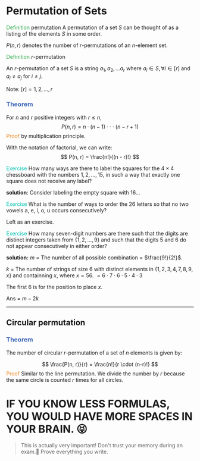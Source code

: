 # Permutation of Sets

<span style="color:#28a745">Definition</span> permutation
A permutation of a set $S$ can be thought of as a listing of the elements $S$ in some order.

$P(n, r)$ denotes the number of $r$-permutations of an $n$-element set.



<span style="color:#28a745">Definition</span> $r$-permutation

An $r$-permutation of a set $S$ is a string $a_1, a_2, ... a_r$ where $a_i \in S, \forall i \in [r]$ and $a_i \neq a_j$ for $i \neq j$.

Note: $[r] = {1, 2, ..., r}$



### <span style="color:#3c66b5">Theorem</span>

For $n$ and $r$ positive integers with $r \leq n$, 
$$
P(n, r) = n \cdot (n - 1) \cdot \cdot \cdot(n - r + 1)
$$
<span style="color:#eb861c">Proof</span> by multiplication principle.

WIth the notation of factorial, we can write: 
$$
P(n, r) = \frac{n!}{(n - r)!}
$$

<span style="color:#04c2b2">Exercise</span>
How many ways are there to label the squares for the $4 \times 4$ chessboard with the numbers $1,2, ..., 15$, in such a way that exactly one square does not receive any label? 

**solution**: Consider labeling the empty square with 16...

<span style="color:#04c2b2">Exercise</span>
What is the number of ways to order the 26 letters so that no two vowels a, e, i, o, u occurs consecutively?

Left as an exercise. 



<span style="color:#04c2b2">Exercise</span>
How many seven-digit numbers are there such that the digits are distinct integers taken from $\{1, 2, ..., 9\}$ and such that the digits 5 and 6 do not appear consecutively in either order?

**solution:** 
$m$ = The number of all possible combination = $\frac{9!}{2!}$.

$k$ = The number of strings of size 6 with distinct elements in $\{1, 2, 3, 4, 7, 8, 9, x\}$ and containning $x$, where $x = 56$.
$= 6 \cdot 7 \cdot 6 \cdot 5 \cdot 4 \cdot 3$

The first 6 is for the position to place $x$.

Ans = $m - 2k$

---

## Circular permutation

### <span style="color:#3c66b5">Theorem</span>

The number of circular $r$-permutation of a set of $n$ elements is given by: 


$$
\frac{P(n, r)}{r} = \frac{n!}{r \cdot (n-r)!}
$$
<span style="color:#eb861c">Proof</span> 
Similar to the line permutation. We divide the number by $r$ because the same circle is counted $r$ times for all circles. 













# IF YOU KNOW LESS FORMULAS, YOU WOULD HAVE MORE SPACES IN YOUR BRAIN. 😝

> This is actually very important! Don't trust your memory during an exam.🥲 Prove everything you write.
